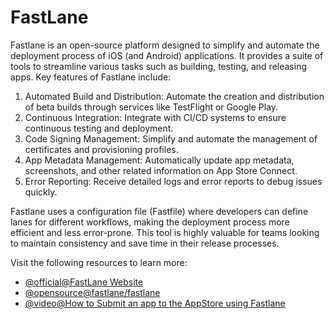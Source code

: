 # FastLane

Fastlane is an open-source platform designed to simplify and automate the deployment process of iOS (and Android) applications. It provides a suite of tools to streamline various tasks such as building, testing, and releasing apps. Key features of Fastlane include:

1. Automated Build and Distribution: Automate the creation and distribution of beta builds through services like TestFlight or Google Play.
2. Continuous Integration: Integrate with CI/CD systems to ensure continuous testing and deployment.
3. Code Signing Management: Simplify and automate the management of certificates and provisioning profiles.
4. App Metadata Management: Automatically update app metadata, screenshots, and other related information on App Store Connect.
5. Error Reporting: Receive detailed logs and error reports to debug issues quickly.

Fastlane uses a configuration file (Fastfile) where developers can define lanes for different workflows, making the deployment process more efficient and less error-prone. This tool is highly valuable for teams looking to maintain consistency and save time in their release processes.

Visit the following resources to learn more:

- [@official@FastLane Website](https://fastlane.tools)
- [@opensource@fastlane/fastlane](https://github.com/fastlane/fastlane)
- [@video@How to Submit an app to the AppStore using Fastlane](https://www.youtube.com/watch?v=zuoQS-ZFXW0&t=197s)